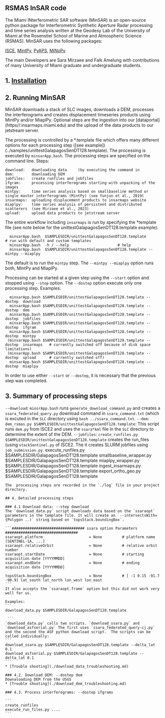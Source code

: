 ## RSMAS InSAR code

The Miami INterferometric SAR software  (MinSAR) is an open-source python package for Interferometric Synthetic Aperture Radar processing and time series analysis written at the Geodesy Lab of the University of Miami at the Rosenstiel School of Marine and Atmospheric Science (RSMAS). MinSAR uses the following packages:

[ISCE](https://github.com/isce-framework/isce2), [MintPy](https://github.com/insarlab/MintPy), [PyAPS](https://github.com/yunjunz/pyaps3), [MiNoPy](https://github.com/geodesymiami/miaplpy)

The main Developers are Sara Mirzaee and Falk Amelung with contributions of many University of Miami graduate and undergraduate students.

## 1. [Installation](./installation.md) ###

## 2. Running MinSAR ###

MinSAR downloads a stack of SLC images, downloads a DEM, processes the interferograms and creates displacement timeseries products using MintPy and/or MiaplPy. Optional steps are the ingestion into our [dataportal] (https//:insarmaps.miami.edu) and the upload of the data products to our jetstream server.

The processing is controlled by a *.template file which offers many different options for each processing step ([see example])(../samples/unittestGalapagosSenDT128.template). The processing is executed by `minsarApp.bash`. The processing steps are specified on the command line. Steps:
```
download:   downloading data     (by executing the command in 
dem:        downloading DEM
jobfiles:   create runfiles and jobfiles
ifgram:     processing interferograms starting with unpacking of the images
mintpy:     time series analysis based on smallbaseline method or single master interferograms (MintPy) (see Yunjun et al., 2019(
insarmaps:  uploading displacement products to insarmaps website
miaplpy:    time series analysis of persistent and distributed scatterers  (see Mirzaee et al., 2023)
upload:     upload data products to jetstream server
```

The entire workflow including `insarmaps` is run by specifying the *template file (see note below for the unittestGalapagosSenDT128.template example):
```
  minsarApp.bash  $SAMPLESDIR/unittestGalapagosSenDT128.template             # run with default and custom templates
  minsarApp.bash  -h / --help                      # help
  minsarApp.bash  $SAMPLESDIR/unittestGalapagosSenDT128.template --mintpy --miaplpy
```
The default is to run the `mintpy` step. The `--mintpy --miaplpy` option runs both, MintPy and MiaplPy.

Processing can be started at a given step using the `--start` option and stopped using `--stop` option. The `--dostep` option execute only one processing step. Examples:
```
  minsarApp.bash $SAMPLESDIR/unittestGalapagosSenDT128.template --dostep  download     
  minsarApp.bash $SAMPLESDIR/unittestGalapagosSenDT128.template --dostep  dem          
  minsarApp.bash $SAMPLESDIR/unittestGalapagosSenDT128.template --dostep  jobfiles 
  minsarApp.bash $SAMPLESDIR/unittestGalapagosSenDT128.template --dostep  ifgram 
  minsarApp.bash $SAMPLESDIR/unittestGalapagosSenDT128.template --dostep  mintpy
 (minsarApp.bash $SAMPLESDIR/unittestGalapagosSenDT128.template --dostep  insarmaps   # currently switched off because of disk space limitations)
 (minsarApp.bash $SAMPLESDIR/unittestGalapagosSenDT128.template --dostep  upload      # currently switched off)
  minsarApp.bash $SAMPLESDIR/unittestGalapagosSenDT128.template --dostep  miaplpy        
```
In order to use either `--start` or `--dostep`, it is necessary that the previous step was completed.

## 3. Summary of processing steps ###
`--download`: `minsrApp.bash` runs  `generate_download_command.py` and creates a `ssara_federated_query.py` download command in `ssara_command.txt` (which is excuted in the `SLC` directory using `bash ../ssara_command.txt`.
`--dem`: `dem_rsmas.py $SAMPLESDIR/unittestGalapagosSenDT128.template`:  This script runs `dem.py` from ISCE2 and uses the `ssara*kml` file in the `SLC` directory to determine the extent of the DEM.
`--jobfiles`: `create_runfiles.py $SAMPLESDIR/unittestGalapagosSenDT128.template` creates the run_files (using `stackSentinel.py` of ISCE2. The it creates SLURM jobfiles using `job_submission.py`.
execute_runfiles.py $SAMPLESDIR/GalapagosSenDT128.template
smallbaseline_wrapper.py $SAMPLESDIR/GalapagosSenDT128.template
miaplpy_wrapper.py $SAMPLESDIR/GalapagosSenDT128.template
ingest_insarmaps.py $SAMPLESDIR/GalapagosSenDT128.template
export_ortho_geo.py $SAMPLESDIR/GalapagosSenDT128.template
````
The  processing steps are recorded in the `./log` file in your project directory.

## 4. Detailed processing steps

### 4.1 Download data: --step download
The `download_data.py` script downloads data based on the `ssaraopt` parameters in the template file. It will create an `--intersectsWith={Polygon ..)` string based on `topsStack.boundingBox`.

```################################# ssara option Parameters #################################
ssaraopt.platform                     = None         # platform name [SENTINEL-1A, ...]
ssaraopt.relativeOrbit                = None         # relative orbit number
ssaraopt.startDate                    = None         # starting acquisition date [YYYYMMDD]
ssaraopt.endDate                      = None         # ending acquisition date [YYYYMMDD]

topsStack.boundingBox                 = None         # [ -1 0.15 -91.7 -90.9] lat_south lat_north lon_west lon_east
```
It also accepts the `ssaraopt.frame` option but this did not work very well for us.

Examples:
```
download_data.py $SAMPLESDIR/GalapagosSenDT128.template

 ```
`download_data.py` calls two scripts. `download_ssara.py` and `download_asfserial.py` The first uses `ssara_federated_query-cj.py` and the second the ASF python download script.  The scripts can be called individually:
```
download_ssara.py $SAMPLESDIR/GalapagosSenDT128.template --delta_lat 0.1  
download_asfserial.py $SAMPLESDIR/GalapagosSenDT128.template --delta_lat 0.1 
```
* [Trouble shooting](./download_data_troubleshooting.md)

### 4.2. Download DEM: --dostep dem
Downaloading DEM from the USGS
* [Trouble shooting](./download_dem_troubleshooting.md)

### 4.3. Process interferograms: --dostep ifgrams

```
create_runfiles
execute_run_files.py ....
```
